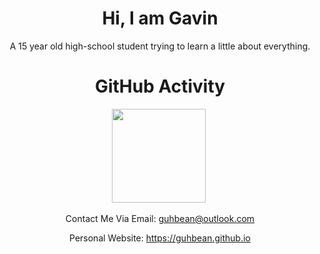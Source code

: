 <center><h1>Hi, I am Gavin</h1>
<p align="center">A 15 year old high-school student trying to learn a little about everything.</p>

<div align="center"></div>
    <h1 align="center">GitHub Activity</h1>
    <p align="center">
    <img height="150px" src="https://github-readme-stats.vercel.app/api?username=GuhBean&show_icons=true&count_private=true&theme=slateorange" />&nbsp;
</p>

<p align="center">Contact Me Via Email: <a href="guhbean@outlook.com">guhbean@outlook.com</a></p>

<p align="center">Personal Website: <a href="https://guhbean.github.io">https://guhbean.github.io</a></p>
